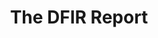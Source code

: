 ---
title: The DFIR Report
description: Real Intrusions by Real Attackers, The Truth Behind the Intrusion.
url: https://thedfirreport.com/
image:
    # url: '/assets/images/cafe.png'
    # alt: 'Cafe'
tags: ['malware', 'news', 'ransomware', 'threat-intelligence']
pubDate: 2023-11-09
draft: false
---